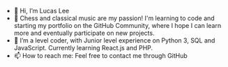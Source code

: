 - 👋 Hi, I’m Lucas Lee
- 👀 Chess and classical music are my passion! I'm learning to code and starting my portfolio on the GitHub Community, where I hope I can learn more and eventually participate on new projects.
- 🌱 I’m a  level coder, with Junior level experience on Python 3, SQL and JavaScript. Currently learning React.js and PHP.
- 📫 How to reach me: Feel free to contact me through GitHub

<!---
leecaslu/leecaslu is a ✨ special ✨ repository because its `README.md` (this file) appears on your GitHub profile.
You can click the Preview link to take a look at your changes.
--->
